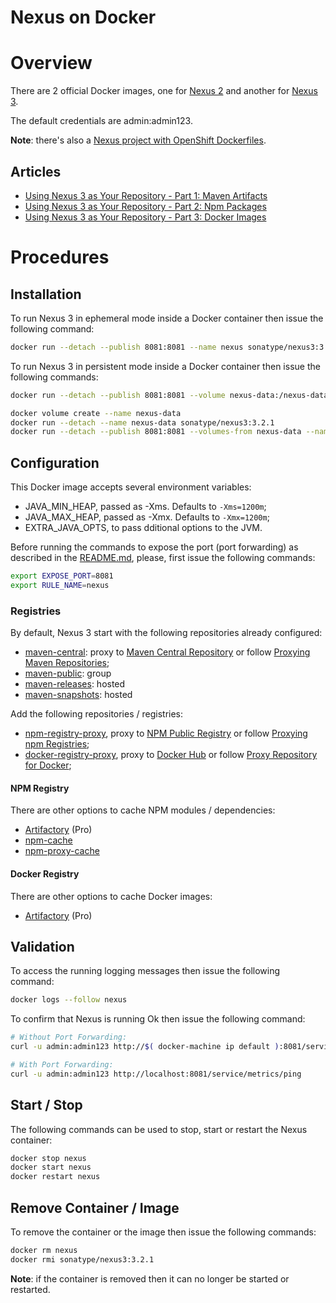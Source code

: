 Nexus on Docker
===============

# Overview

There are 2 official Docker images, one for [Nexus 2](https://hub.docker.com/r/sonatype/nexus/) and another for [Nexus 3](https://hub.docker.com/r/sonatype/nexus3/).

The default credentials are admin:admin123.

**Note**: there's also a [Nexus project with OpenShift Dockerfiles](https://github.com/sonatype/docker-rhel-nexus).

## Articles

- [Using Nexus 3 as Your Repository - Part 1: Maven Artifacts](http://codeheaven.io/using-nexus-3-as-your-repository-part-1-maven-artifacts/)
- [Using Nexus 3 as Your Repository - Part 2: Npm Packages](http://codeheaven.io/using-nexus-3-as-your-repository-part-2-npm-packages/)
- [Using Nexus 3 as Your Repository - Part 3: Docker Images](http://codeheaven.io/using-nexus-3-as-your-repository-part-3-docker-images/)

# Procedures

## Installation

To run Nexus 3 in ephemeral mode inside a Docker container then issue the following command:

```bash
docker run --detach --publish 8081:8081 --name nexus sonatype/nexus3:3.2.1
```

To run Nexus 3 in persistent mode inside a Docker container then issue the following commands:

```bash
docker run --detach --publish 8081:8081 --volume nexus-data:/nexus-data --name nexus sonatype/nexus3:3.2.1

docker volume create --name nexus-data
docker run --detach --name nexus-data sonatype/nexus3:3.2.1
docker run --detach --publish 8081:8081 --volumes-from nexus-data --name nexus sonatype/nexus3:3.2.1
```

## Configuration

This Docker image accepts several environment variables:

- JAVA_MIN_HEAP, passed as -Xms. Defaults to ```-Xms=1200m```;
- JAVA_MAX_HEAP, passed as -Xmx. Defaults to ```-Xmx=1200m```;
- EXTRA_JAVA_OPTS, to pass dditional options to the JVM.

Before running the commands to expose the port (port forwarding) as described in the [README.md](README.md), please, first issue the following commands:

```bash
export EXPOSE_PORT=8081
export RULE_NAME=nexus
```

### Registries

By default, Nexus 3 start with the following repositories already configured:

- [maven-central](http://localhost:8081/repository/maven-central/): proxy to [Maven Central Repository](https://repo1.maven.org/maven2/) or follow [Proxying Maven Repositories](https://books.sonatype.com/nexus-book/3.0/reference/maven.html#_proxying_maven_repositories);
- [maven-public](http://localhost:8081/repository/maven-public/): group
- [maven-releases](http://localhost:8081/repository/maven-releases/): hosted
- [maven-snapshots](http://localhost:8081/repository/maven-snapshots/): hosted

Add the following repositories / registries:

- [npm-registry-proxy](http://localhost:8081/repository/npm-registry-proxy/), proxy to [NPM Public Registry](https://registry.npmjs.org) or follow [Proxying npm Registries](https://books.sonatype.com/nexus-book/3.0/reference/npm.html#npm-proxying-registries);
- [docker-registry-proxy](http://localhost:8081/repository/docker-registry-proxy/), proxy to [Docker Hub](https://registry-1.docker.io/) or follow [Proxy Repository for Docker](https://books.sonatype.com/nexus-book/3.0/reference/docker.html#docker-proxy);

#### NPM Registry

There are other options to cache NPM modules / dependencies:

- [Artifactory](https://www.jfrog.com/open-source/) (Pro)
- [npm-cache](https://www.npmjs.com/package/npm-cache)
- [npm-proxy-cache](https://www.npmjs.com/package/npm-proxy-cache)

#### Docker Registry

There are other options to cache Docker images:

- [Artifactory](https://www.jfrog.com/open-source/) (Pro)

## Validation

To access the running logging messages then issue the following command:

```bash
docker logs --follow nexus
```

To confirm that Nexus is running Ok then issue the following command:

```bash
# Without Port Forwarding:
curl -u admin:admin123 http://$( docker-machine ip default ):8081/service/metrics/ping

# With Port Forwarding:
curl -u admin:admin123 http://localhost:8081/service/metrics/ping
```

## Start / Stop

The following commands can be used to stop, start or restart the Nexus container:

```bash
docker stop nexus
docker start nexus
docker restart nexus
```

## Remove Container / Image

To remove the container or the image then issue the following commands:

```bash
docker rm nexus
docker rmi sonatype/nexus3:3.2.1
```

**Note**: if the container is removed then it can no longer be started or restarted.
